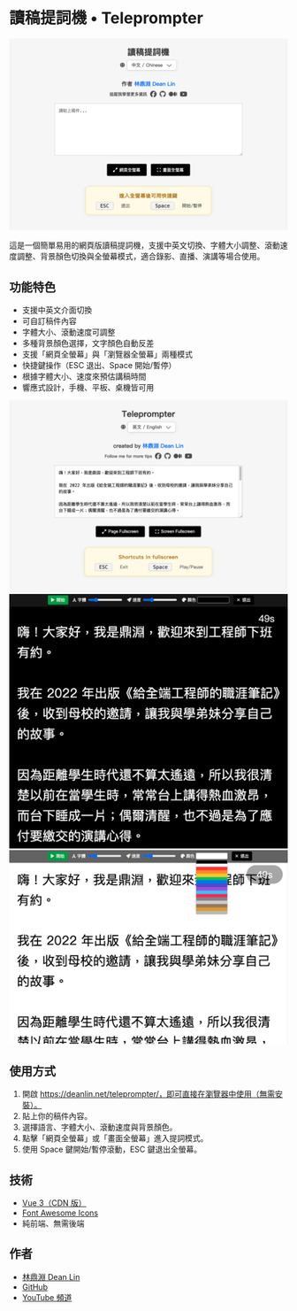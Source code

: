 # 讀稿提詞機 • Teleprompter

![img](./img/ch.png)

這是一個簡單易用的網頁版讀稿提詞機，支援中英文切換、字體大小調整、滾動速度調整、背景顏色切換與全螢幕模式，適合錄影、直播、演講等場合使用。

## 功能特色

- 支援中英文介面切換
- 可自訂稿件內容
- 字體大小、滾動速度可調整
- 多種背景顏色選擇，文字顏色自動反差
- 支援「網頁全螢幕」與「瀏覽器全螢幕」兩種模式
- 快捷鍵操作（ESC 退出、Space 開始/暫停）
- 根據字體大小、速度來預估講稿時間
- 響應式設計，手機、平板、桌機皆可用

![img](./img/en.png)
![img](./img/dark.png)
![img](./img/light.png)

## 使用方式

1. 開啟 https://deanlin.net/teleprompter/，即可直接在瀏覽器中使用（無需安裝）。
2. 貼上你的稿件內容。
3. 選擇語言、字體大小、滾動速度與背景顏色。
4. 點擊「網頁全螢幕」或「畫面全螢幕」進入提詞模式。
5. 使用 Space 鍵開始/暫停滾動，ESC 鍵退出全螢幕。

## 技術

- [Vue 3（CDN 版）](https://vuejs.org/)
- [Font Awesome Icons](https://fontawesome.com/)
- 純前端、無需後端

## 作者

- [林鼎淵 Dean Lin](https://facebook.com/deanlinbao)
- [GitHub](https://github.com/dean9703111)
- [YouTube 頻道](https://youtube.com/@dlcorner)
